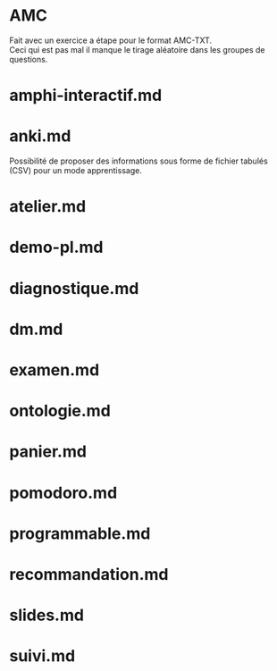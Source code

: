 
# AMC
  Fait avec un exercice a étape pour le format AMC-TXT.  
  Ceci qui est pas mal il manque le tirage aléatoire dans les groupes de questions.
  
  
# amphi-interactif.md 
# anki.md
  Possibilité de proposer des informations sous forme de fichier tabulés (CSV) pour un mode apprentissage.
  
# atelier.md
# demo-pl.md
#	diagnostique.md 	
#	dm.md 	
#	examen.md 
#	ontologie.md 
#	panier.md 
#	pomodoro.md 
#	programmable.md 
#	recommandation.md 
#	slides.md 
#	suivi.md
